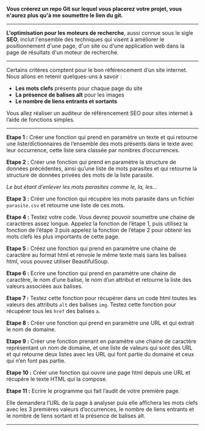 **Vous créerez un repo Git sur lequel vous placerez votre projet, vous n'aurez plus qu'à me soumettre le lien du git.**

---

**L'optimisation pour les moteurs de recherche**, aussi connue sous le sigle **SEO**, inclut l'ensemble des techniques qui visent à améliorer le positionnement d'une page, d'un site ou d'une application web dans la page de résultats d'un moteur de recherche.

---

Certains critères comptent pour le bon référencement d’un site internet. Nous allons en retenir quelques-uns à savoir :

- **Les mots clefs** présents pour chaque page du site
- **La présence de balises alt** pour les images
- **Le nombre de liens entrants et sortants**

Vous allez réaliser un auditeur de référencement SEO pour sites internet à l’aide de fonctions simples.

---

**Etape 1 :** Créer une fonction qui prend en paramètre un texte et qui retourne une liste/dictionnaires de l’ensemble des mots présents dans le texte avec leur occurrence, cette liste sera classée par nombres d’occurrences.

**Etape 2 :** Créer une fonction qui prend en paramètre la structure de données précédentes, ainsi qu’une liste de mots parasites et qui retourne la structure de données privées des mots de la liste parasite.

_Le but étant d’enlever les mots parasites comme le, la, les…_

**Etape 3 :** Créer une fonction qui récupère les mots parasite dans un fichier `parasite.csv` et retourne une liste de ces mots.

**Etape 4 :** Testez votre code. Vous devrez pouvoir soumettre une chaine de caractères assez longue. Appelez la fonction de l’étape 1, puis utilisez la fonction de l’étape 3 puis appelez la fonction de l’étape 2 pour obtenir les mots clefs les plus importants de cette page.

**Etape 5 :** Créez une fonction qui prend en paramètre une chaine de caractère au format html et renvoie le même texte mais sans les balises html, vous pouvez utiliser BeautifulSoup.

**Etape 6 :** Ecrire une fonction qui prend en paramètre une chaine de caractère, le nom d’une balise, le nom d’un attribut et retourne la liste des valeurs associées aux balises.

**Etape 7 :** Testez cette fonction pour récupérer dans un code html toutes les valeurs des attributs `alt` des balises `img`. Testez cette fonction pour récupérer tous les `href` des balises `a`.

**Etape 8 :** Créer une fonction qui prend en paramètre une URL et qui extrait le nom de domaine.

**Etape 9 :** Créer une fonction prenant en paramètre une chaine de caractère représentant un nom de domaine, et une liste de valeurs qui sont des URL et qui retourne deux listes avec les URL qui font partie du domaine et ceux qui n’en font pas partie.

**Etape 10 :** Créer une fonction qui ouvre une page html depuis une URL et récupère le texte HTML qui la compose.

**Etape 11 :** Ecrire le programme qui fait l’audit de votre première page.

Elle demandera l’URL de la page à analyser puis elle affichera les mots clefs avec les 3 premières valeurs d’occurrences, le nombre de liens entrants et le nombre de liens sortant et la présence de balises alt.

---
